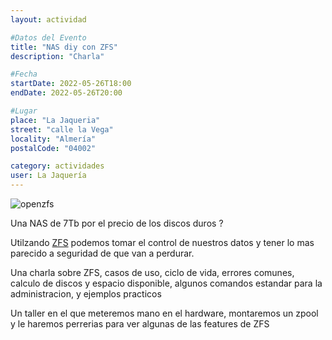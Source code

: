 ```yaml
---
layout: actividad

#Datos del Evento
title: "NAS diy con ZFS"
description: "Charla"

#Fecha
startDate: 2022-05-26T18:00
endDate: 2022-05-26T20:00

#Lugar
place: "La Jaqueria"
street: "calle la Vega"
locality: "Almería"
postalCode: "04002"

category: actividades
user: La Jaquería
---
```


![openzfs](https://lajaqueria.org/recursos/varios/openzfs.png)

Una NAS de 7Tb por el precio de los discos duros ?

Utilzando [ZFS](https://en.wikipedia.org/wiki/ZFS)  podemos tomar el control de nuestros datos y tener lo mas parecido a seguridad de que van a perdurar.

Una charla sobre ZFS, casos de uso, ciclo de vida, errores comunes, calculo de discos y espacio disponible, algunos comandos estandar para la administracion, y ejemplos practicos 

Un taller en el que meteremos mano en el hardware, montaremos un zpool y le haremos perrerias para ver algunas de las features de ZFS



